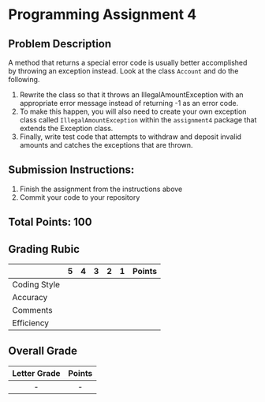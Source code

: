 
# Programming Assignment 4

## Problem Description

A method that returns a special error code is usually better accomplished by throwing an exception instead. Look at the
class `Account` and do the following.

1. Rewrite the class so that it throws an IllegalAmountException with an appropriate error message instead of returning
-1 as an error code.
2. To make this happen, you will also need to create your own exception class called `IllegalAmountException` within the
`assignment4` package that extends the Exception class.
3. Finally, write test code that attempts to withdraw and deposit invalid amounts and catches the exceptions that 
are thrown.

## Submission Instructions:

1. Finish the assignment from the instructions above
2. Commit your code to your repository

## Total Points: 100

## Grading Rubic

|               |  5  |  4  |  3  |  2  |  1  | Points |
|---------------|:---:|:---:|:---:|:---:|:---:|:------:|
| Coding Style  |     |     |     |     |     |        |
| Accuracy      |     |     |     |     |     |        |
| Comments      |     |     |     |     |     |        |
| Efficiency    |     |     |     |     |     |        |

## Overall Grade

| Letter Grade   | Points |
|:--------------:|:------:|
|     -          |   -    |